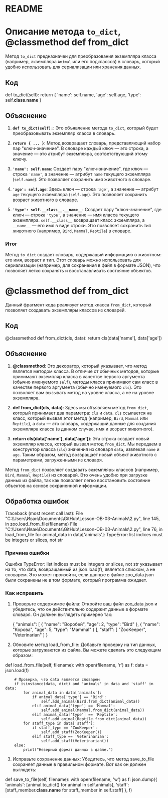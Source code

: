 # README

# Описание метода `to_dict`, @classmethod def from_dict

Метод `to_dict` предназначен для преобразования экземпляра класса (например, экземпляра `Animal` или его подклассов) в словарь, который удобно использовать для сериализации или хранения данных.

## Код

def to_dict(self):
    return {
        'name': self.name,
        'age': self.age,
        'type': self.__class__.__name__
    }


## Объяснение

1. **`def to_dict(self):`**: Это объявление метода `to_dict`, который будет преобразовывать экземпляр класса в словарь.

2. **`return { ... }`**: Метод возвращает словарь, представляющий набор пар "ключ-значение". В словаре каждый ключ — это строка, а значение — это атрибут экземпляра, соответствующий этому ключу.

3. **`'name': self.name`**: Создает пару "ключ-значение", где ключ — строка `'name'`, а значение — атрибут `name` текущего экземпляра (`self.name`). Это позволяет сохранить имя животного в словаре.

4. **`'age': self.age`**: Здесь ключ — строка `'age'`, а значение — атрибут `age` текущего экземпляра (`self.age`). Это позволяет сохранить возраст животного в словаре.

5. **`'type': self.__class__.__name__`**: Создает пару "ключ-значение", где ключ — строка `'type'`, а значение — имя класса текущего экземпляра. `self.__class__` возвращает класс экземпляра, а `__name__` — его имя в виде строки. Это позволяет сохранить тип животного (например, `Bird`, `Mammal`, `Reptile`) в словаре.

### Итог

Метод `to_dict` создает словарь, содержащий информацию о животном: его имя, возраст и тип. Этот словарь можно использовать для сериализации (например, для сохранения в файл в формате JSON), что позволяет легко сохранять и восстанавливать состояние объектов.

# @classmethod def from_dict
Данный фрагмент кода реализует метод класса `from_dict`, который позволяет создавать экземпляры классов из словарей.

## Код

@classmethod
def from_dict(cls, data):
    return cls(data['name'], data['age'])

## Объяснение

1. **@classmethod**: Это декоратор, который указывает, что метод является методом класса. В отличие от обычных методов, которые принимают экземпляр класса в качестве первого аргумента (обычно именуемого `self`), методы класса принимают сам класс в качестве первого аргумента (обычно именуемого `cls`). Это позволяет вам вызывать метод на уровне класса, а не на уровне экземпляра.

2. **def from_dict(cls, data)**: Здесь мы объявляем метод `from_dict`, который принимает два параметра: `cls` и `data`. `cls` ссылается на класс, который вызвал этот метод (например, `Bird`, `Mammal` или `Reptile`), а `data` — это словарь, содержащий данные для создания экземпляра класса (в данном случае, имя и возраст животного).

3. **return cls(data['name'], data['age'])**: Эта строка создает новый экземпляр класса, который вызвал метод `from_dict`. Мы передаем в конструктор класса (`cls`) значения из словаря `data`, извлекая `name` и `age`. Таким образом, метод возвращает новый объект животного с параметрами, загруженными из словаря.

Метод `from_dict` позволяет создавать экземпляры классов (например, `Bird`, `Mammal`, `Reptile`) из словарей. Это очень удобно при загрузке данных из файла, так как позволяет легко восстановить состояние объектов на основе сохраненной информации.


## Обработка ошибок

Traceback (most recent call last):
  File "C:\Users\Иван\Documents\GitHub\Lesson-OB-03-Animals\2.py", line 145, in <module>
    zoo.load_from_file(filename)
  File "C:\Users\Иван\Documents\GitHub\Lesson-OB-03-Animals\2.py", line 76, in load_from_file
    for animal_data in data['animals']:
TypeError: list indices must be integers or slices, not str

### Причина ошибки

Ошибка TypeError: list indices must be integers or slices, not str указывает на то, что data, возвращаемый из json.load(f), является списком, а не словарем. Это может произойти, если данные в файле zoo_data.json были сохранены не в том формате, который программа ожидает.

### Как исправить

1. Проверьте содержимое файла: Откройте ваш файл zoo_data.json и убедитесь, что он действительно содержит данные в формате словаря. Он должен выглядеть примерно так:
   
   {
       "animals": [
           {
               "name": "Воробей",
               "age": 2,
               "type": "Bird"
           },
           {
               "name": "Корова",
               "age": 5,
               "type": "Mammal"
           }
       ],
       "staff": [
           "ZooKeeper",
           "Veterinarian"
       ]
   }
   

2. Обновите метод load_from_file: Добавьте проверку на тип данных, которые загружаются из файла. Вы можете сделать это следующим образом:

def load_from_file(self, filename):
    with open(filename, 'r') as f:
        data = json.load(f)
        
        # Проверка, что data является словарем
        if isinstance(data, dict) and 'animals' in data and 'staff' in data:
            for animal_data in data['animals']:
                if animal_data['type'] == 'Bird':
                    self.add_animal(Bird.from_dict(animal_data))
                elif animal_data['type'] == 'Mammal':
                    self.add_animal(Mammal.from_dict(animal_data))
                elif animal_data['type'] == 'Reptile':
                    self.add_animal(Reptile.from_dict(animal_data))
            for staff_type in data['staff']:
                if staff_type == 'ZooKeeper':
                    self.add_staff(ZooKeeper())
                elif staff_type == 'Veterinarian':
                    self.add_staff(Veterinarian())
        else:
            print("Неверный формат данных в файле.")


3. Исправьте сохранение данных: Убедитесь, что метод save_to_file сохраняет данные в правильном формате. Вот как он должен выглядеть:

def save_to_file(self, filename):
    with open(filename, 'w') as f:
        json.dump({
            'animals': [animal.to_dict() for animal in self.animals],
            'staff': [staff_member.__class__.__name__ for staff_member in self.staff]
        }, f)

